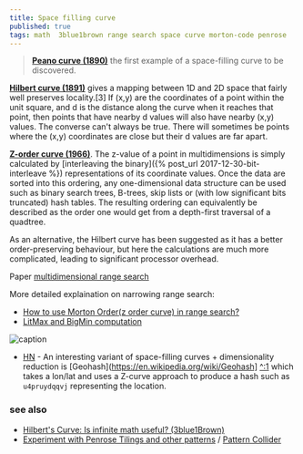```yaml
---
title: Space filling curve
published: true
tags: math  3blue1brown range search space curve morton-code penrose
---
```

> [**Peano curve (1890)**](https://en.wikipedia.org/wiki/Peano_curve) the first example of a space-filling curve to be discovered.

[**Hilbert curve (1891)**](https://en.wikipedia.org/wiki/Hilbert_curve) gives a mapping between 1D and 2D space that fairly well preserves locality.[3] If (x,y) are the coordinates of a point within the unit square, and d is the distance along the curve when it reaches that point, then points that have nearby d values will also have nearby (x,y) values. The converse can't always be true. There will sometimes be points where the (x,y) coordinates are close but their d values are far apart.

[**Z-order curve (1966)**](https://en.wikipedia.org/wiki/Z-order_curve). The z-value of a point in multidimensions is simply calculated by [interleaving the binary]({% post_url 2017-12-30-bit-interleave %}) representations of its coordinate values. Once the data are sorted into this ordering, any one-dimensional data structure can be used such as binary search trees, B-trees, skip lists or (with low significant bits truncated) hash tables. The resulting ordering can equivalently be described as the order one would get from a depth-first traversal of a quadtree.

As an alternative, the Hilbert curve has been suggested as it has a better order-preserving behaviour, but here the calculations are much more complicated, leading to significant processor overhead.

Paper [multidimensional range search](http://www.vision-tools.com/h-tropf/multidimensionalrangequery.pdf)

More detailed explaination on narrowing range search:
- [How to use Morton Order(z order curve) in range search?](https://stackoverflow.com/questions/30170783/how-to-use-morton-orderz-order-curve-in-range-search)
- [LitMax and BigMin computation](http://docs.raima.com/rdme/9_1/Content/GS/POIexample.htm#zdivide)

![caption](https://i.stack.imgur.com/Lqa16.png)

- [HN](https://news.ycombinator.com/item?id=41061630) - An interesting variant of space-filling curves + dimensionality reduction is [Geohash](https://en.wikipedia.org/wiki/Geohash] [^:1](http://geohash.org/) which takes a lon/lat and uses a Z-curve approach to produce a hash such as `u4pruydqqvj` representing the location. 

### see also
- [Hilbert's Curve: Is infinite math useful? (3blue1Brown)](https://www.youtube.com/watch?v=3s7h2MHQtxc)
- [	Experiment with Penrose Tilings and other patterns](https://news.ycombinator.com/item?id=33818693) / [Pattern Collider](https://github.com/aatishb/patterncollider#readme)
